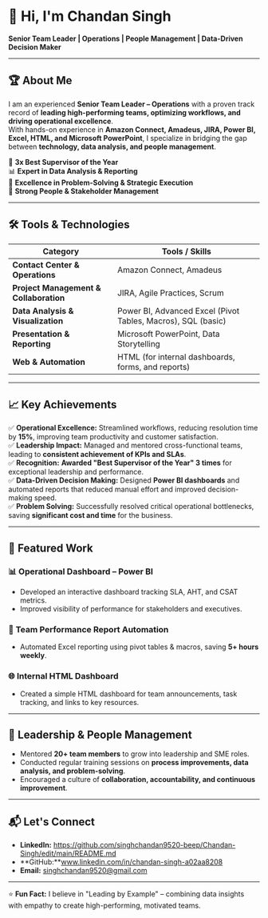 # 👋 Hi, I'm Chandan Singh
**Senior Team Leader | Operations | People Management | Data-Driven Decision Maker**

---

## 🏆 About Me  
I am an experienced **Senior Team Leader – Operations** with a proven track record of **leading high-performing teams, optimizing workflows, and driving operational excellence**.  
With hands-on experience in **Amazon Connect, Amadeus, JIRA, Power BI, Excel, HTML, and Microsoft PowerPoint**, I specialize in bridging the gap between **technology, data analysis, and people management**.  

🏅 **3x Best Supervisor of the Year**  
📊 **Expert in Data Analysis & Reporting**  
🧩 **Excellence in Problem-Solving & Strategic Execution**  
👥 **Strong People & Stakeholder Management**

---

## 🛠️ Tools & Technologies  

| Category | Tools / Skills |
|---------|---------------|
| **Contact Center & Operations** | Amazon Connect, Amadeus |
| **Project Management & Collaboration** | JIRA, Agile Practices, Scrum |
| **Data Analysis & Visualization** | Power BI, Advanced Excel (Pivot Tables, Macros), SQL (basic) |
| **Presentation & Reporting** | Microsoft PowerPoint, Data Storytelling |
| **Web & Automation** | HTML (for internal dashboards, forms, and reports) |

---

## 📈 Key Achievements  

✅ **Operational Excellence:** Streamlined workflows, reducing resolution time by **15%**, improving team productivity and customer satisfaction.  
✅ **Leadership Impact:** Managed and mentored cross-functional teams, leading to **consistent achievement of KPIs and SLAs**.  
✅ **Recognition:** **Awarded "Best Supervisor of the Year" 3 times** for exceptional leadership and performance.  
✅ **Data-Driven Decision Making:** Designed **Power BI dashboards** and automated reports that reduced manual effort and improved decision-making speed.  
✅ **Problem Solving:** Successfully resolved critical operational bottlenecks, saving **significant cost and time** for the business.  

---

## 📂 Featured Work  

### 📊 **Operational Dashboard – Power BI**  
- Developed an interactive dashboard tracking SLA, AHT, and CSAT metrics.  
- Improved visibility of performance for stakeholders and executives.  

### 📑 **Team Performance Report Automation**  
- Automated Excel reporting using pivot tables & macros, saving **5+ hours weekly**.  

### 🌐 **Internal HTML Dashboard**  
- Created a simple HTML dashboard for team announcements, task tracking, and links to key resources.  

---

## 🤝 Leadership & People Management  

- Mentored **20+ team members** to grow into leadership and SME roles.  
- Conducted regular training sessions on **process improvements, data analysis, and problem-solving**.  
- Encouraged a culture of **collaboration, accountability, and continuous improvement**.  

---

## 📬 Let's Connect  

- **LinkedIn:** https://github.com/singhchandan9520-beep/Chandan-Singh/edit/main/README.md
- **GitHub:**www.linkedin.com/in/chandan-singh-a02aa8208
- **Email:** singhchandan9520@gmail.com

---

⭐ **Fun Fact:** I believe in "Leading by Example" – combining data insights with empathy to create high-performing, motivated teams.
